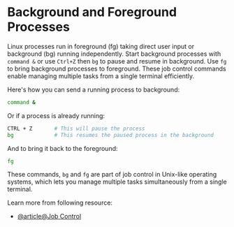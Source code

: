 # Background and Foreground Processes

Linux processes run in foreground (fg) taking direct user input or background (bg) running independently. Start background processes with `command &` or use `Ctrl+Z` then `bg` to pause and resume in background. Use `fg` to bring background processes to foreground. These job control commands enable managing multiple tasks from a single terminal efficiently.

Here's how you can send a running process to background:

```bash
command &
```

Or if a process is already running:

```bash
CTRL + Z       # This will pause the process
bg             # This resumes the paused process in the background
```

And to bring it back to the foreground:

```bash
fg
``` 

These commands, `bg` and `fg` are part of job control in Unix-like operating systems, which lets you manage multiple tasks simultaneously from a single terminal.

Learn more from following resource:

- [@article@Job Control](https://linuxjourney.com/lesson/job-control)
